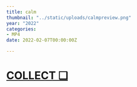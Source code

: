 ```yaml
---
title: calm
thumbnail: "../static/uploads/calmpreview.png"
year: "2022"
categories:
- MP4
date: 2022-02-07T00:00:00Z

---
```

# [COLLECT ❑](https://opensea.io/assets/0xd9947ab864b7f8ab7774143e9d4d0a8b2f15814f/1 "calm")